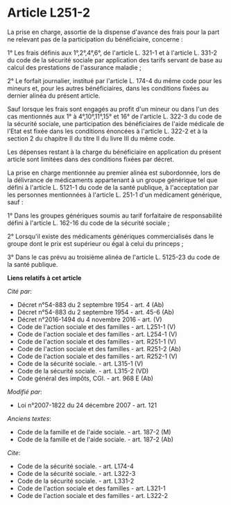 # Article L251-2

La prise en charge, assortie de la dispense d'avance des frais pour la part ne relevant pas de la participation du
bénéficiaire, concerne : 

1° Les frais définis aux 1°,2°,4°,6°, de l'article L. 321-1 et à l'article L. 331-2 du code de la sécurité sociale par
application des tarifs servant de base au calcul des prestations de l'assurance maladie ; 

2° Le forfait journalier, institué par l'article L. 174-4 du même code pour les mineurs et, pour les autres bénéficiaires,
dans les conditions fixées au dernier alinéa du présent article. 

Sauf lorsque les frais sont engagés au profit d'un mineur ou dans l'un des cas mentionnés aux 1° à 4°,10°,11°,15° et 16° de
l'article L. 322-3 du code de la sécurité sociale, une participation des bénéficiaires de l'aide médicale de l'Etat est fixée
dans les conditions énoncées à l'article L. 322-2 et à la section 2 du chapitre II du titre II du livre III du même code. 

Les dépenses restant à la charge du bénéficiaire en application du présent article sont limitées dans des conditions fixées
par décret. 

La prise en charge mentionnée au premier alinéa est subordonnée, lors de la délivrance de médicaments appartenant à un groupe
générique tel que défini à l'article L. 5121-1 du code de la santé publique, à l'acceptation par les personnes mentionnées à
l'article L. 251-1 d'un médicament générique, sauf : 

1° Dans les groupes génériques soumis au tarif forfaitaire de responsabilité défini à l'article L. 162-16 du code de la
sécurité sociale ; 

2° Lorsqu'il existe des médicaments génériques commercialisés dans le groupe dont le prix est supérieur ou égal à celui du
princeps ; 

3° Dans le cas prévu au troisième alinéa de l'article L. 5125-23 du code de la santé publique.

**Liens relatifs à cet article**

_Cité par_:

  - Décret n°54-883 du 2 septembre 1954 - art. 4 (Ab)
  - Décret n°54-883 du 2 septembre 1954 - art. 45-6 (Ab)
  - Décret n°2016-1494 du 4 novembre 2016 - art. (V)
  - Code de l'action sociale et des familles - art. L251-1 (V)
  - Code de l'action sociale et des familles - art. L254-1 (V)
  - Code de l'action sociale et des familles - art. R251-1 (V)
  - Code de l'action sociale et des familles - art. R251-2 (Ab)
  - Code de l'action sociale et des familles - art. R252-1 (V)
  - Code de la sécurité sociale. - art. L315-1 (V)
  - Code de la sécurité sociale. - art. L315-2 (VD)
  - Code général des impôts, CGI. - art. 968 E (Ab)

_Modifié par_:

  - Loi n°2007-1822 du 24 décembre 2007 - art. 121

_Anciens textes_:

  - Code de la famille et de l'aide sociale. - art. 187-2 (M)
  - Code de la famille et de l'aide sociale. - art. 187-2 (Ab)

_Cite_:

  - Code de la sécurité sociale. - art. L174-4
  - Code de la sécurité sociale. - art. L322-3
  - Code de la sécurité sociale. - art. L331-2
  - Code de l'action sociale et des familles - art. L321-1
  - Code de l'action sociale et des familles - art. L322-2
